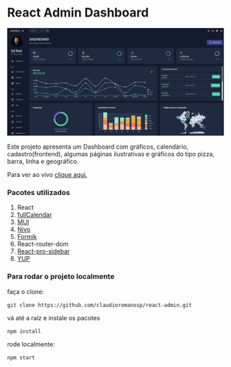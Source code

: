 # React Admin Dashboard

![React Admin Dashboard](/public/assets/images/dashboard.png)

Este projeto apresenta um Dashboard com gráficos, calendário, cadastro(frontend), algumas páginas ilustrativas e gráficos do tipo pizza, barra, linha e geográfico.

Para ver ao vivo [clique aqui.](https://react-admin-omega-three.vercel.app/)

### Pacotes utilizados

1. React
2. [fullCalendar](https://fullcalendar.io/)
3. [MUI](https://mui.com/)
4. [Nivo](https://nivo.rocks/)
5. [Formik](https://formik.org/)
6. React-router-dom
7. [React-pro-sidebar](https://github.com/azouaoui-med/react-pro-sidebar#readme)
8. [YUP](https://github.com/jquense/yup?tab=readme-ov-file)


### Para rodar o projeto localmente
faça o clone:
```
git clone https://github.com/claudioromanosp/react-admin.git
```

vá até a raíz e instale os pacotes
```
npm install
```
rode localmente:

```
npm start
```

